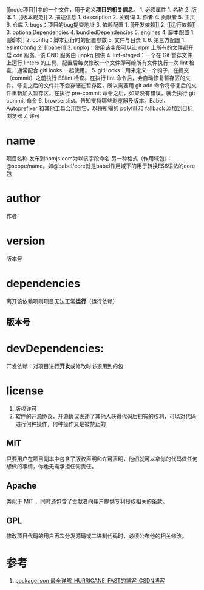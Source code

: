 [[node项目]]中的一个文件，用于定义**项目的相关信息**。
	1. 必须属性
		1. 名称
		2. 版本
			1. [[版本规范]] 
	2. 描述信息
		1. description
		2. 关键词
		3. 作者
		4. 贡献者
		5. 主页
		6. 仓库
		7. bugs：项目的bug提交地址
	3. 依赖配置
		1. [[开发依赖]] 
		2. [[运行依赖]] 
		3. optionalDependencies
		4. bundledDependencies
		5. engines
	4. 脚本配置
		1. [[脚本]] 
		2. config：脚本运行时的配置参数
	5. 文件与目录
		1. 
	6. 第三方配置
		1. eslintConfig
		2. [[babel]] 
		3. unpkg：使用该字段可以让 npm 上所有的文件都开启 cdn 服务，该 CND 服务由 unpkg 提供
		4. lint-staged：一个在 Git 暂存文件上运行 linters 的工具，配置后每次修改一个文件即可给所有文件执行一次 lint 检查，通常配合 gitHooks 一起使用。
		5. gitHooks：用来定义一个钩子，在提交（commit）之前执行 ESlint 检查。在执行 lint 命令后，会自动修复暂存区的文件。修复之后的文件并不会存储在暂存区，所以需要用 git add 命令将修复后的文件重新加入暂存区。在执行 pre-commit 命令之后，如果没有错误，就会执行 git commit 命令
		6. browserslist。告知支持哪些浏览器及版本。Babel、Autoprefixer 和其他工具会用到它，以将所需的 polyfill 和 fallback 添加到目标浏览器
	7. 许可
# name
项目名称
发布到npmjs.com为以该字段命名
另一种格式（作用域包）：@scope/name。如@babel/core就是babel作用域下的用于转换ES6语法的core包
# author
作者
# version
版本号

# dependencies
离开该依赖项则项目无法正常**运行**（运行依赖）
## 版本号

# devDependencies:
开发依赖：对项目进行**开发**或修改时必须用到的包
# license
1. 版权许可
2. 软件的开源协议，开源协议表述了其他人获得代码后拥有的权利，可以对代码进行何种操作，何种操作又是被禁止的
## MIT 
只要用户在项目副本中包含了版权声明和许可声明，他们就可以拿你的代码做任何想做的事情，你也无需承担任何责任。
## Apache 
类似于 MIT ，同时还包含了贡献者向用户提供专利授权相关的条款。
## GPL 
修改项目代码的用户再次分发源码或二进制代码时，必须公布他的相关修改。
# 参考
1. [package.json 最全详解\_HURRICANE\_FAST的博客-CSDN博客](https://blog.csdn.net/qq_34703156/article/details/121401990) 